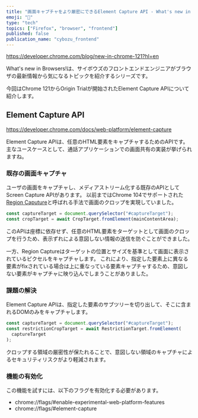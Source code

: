 ```yaml
---
title: "画面キャプチャをより厳密にできるElement Capture API - What's new in Browsers!"
emoji: "🍫"
type: "tech"
topics: ["Firefox", "browser", "frontend"]
published: false
publication_name: "cybozu_frontend"
---
```


https://developer.chrome.com/blog/new-in-chrome-121?hl=en

What's new in Browsers!は、サイボウズのフロントエンドエンジニアがブラウザの最新情報から気になるトピックを紹介するシリーズです。

今回はChrome 121からOrigin Trialが開始されたElement Capture APIについて紹介します。

## Element Capture API

https://developer.chrome.com/docs/web-platform/element-capture

Element Capture APIは、任意のHTML要素をキャプチャするためのAPIです。
主なユースケースとして、通話アプリケーションでの画面共有の実装が挙げられますね。

### 既存の画面キャプチャ

ユーザの画面をキャプチャし、メディアストリーム化する既存のAPIとしてScreen Capture APIがあります。
以前まではChrome 104でサポートされた[Region Caputure](https://developer.chrome.com/docs/web-platform/region-capture?hl=ja)と呼ばれる手法で画面のクロップを実現していました。

```javascript
const captureTarget = document.querySelector("#captureTarget");
const cropTarget = await CropTarget.fromElement(mainContentArea);
```

このAPIは座標に依存せず、任意のHTML要素をターゲットとして画面のクロップを行うため、表示ずれによる意図しない情報の送信を防ぐことができました。

一方、Region Captureはターゲットの位置とサイズを基準として画面に表示されているピクセルをキャプチャします。
これにより、指定した要素上に異なる要素がfixされている場合は上に重なっている要素キャプチャするため、意図しない要素がキャプチャに映り込んでしまうことがありました。

### 課題の解決

Element Capture APIは、指定した要素のサブツリーを切り出して、そこに含まれるDOMのみをキャプチャします。

```javascript
const captureTarget = document.querySelector("#captureTarget");
const restrictionCropTarget = await RestrictionTarget.fromElement(
  captureTarget
);
```

クロップする領域の厳密性が保たれることで、意図しない領域のキャプチャによるセキュリティリスクがより軽減されます。

### 機能の有効化

この機能を試すには、以下のフラグを有効化する必要があります。

- chrome://flags/#enable-experimental-web-platform-features
- chrome://flags/#element-capture
